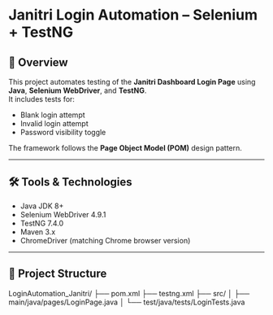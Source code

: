 # Janitri Login Automation – Selenium + TestNG

## 📌 Overview
This project automates testing of the **Janitri Dashboard Login Page** using **Java**, **Selenium WebDriver**, and **TestNG**.  
It includes tests for:
- Blank login attempt
- Invalid login attempt
- Password visibility toggle

The framework follows the **Page Object Model (POM)** design pattern.

---

## 🛠 Tools & Technologies
- Java JDK 8+
- Selenium WebDriver 4.9.1
- TestNG 7.4.0
- Maven 3.x
- ChromeDriver (matching Chrome browser version)

---

## 📂 Project Structure
LoginAutomation_Janitri/
├── pom.xml
├── testng.xml
├── src/
│ ├── main/java/pages/LoginPage.java
│ └── test/java/tests/LoginTests.java

